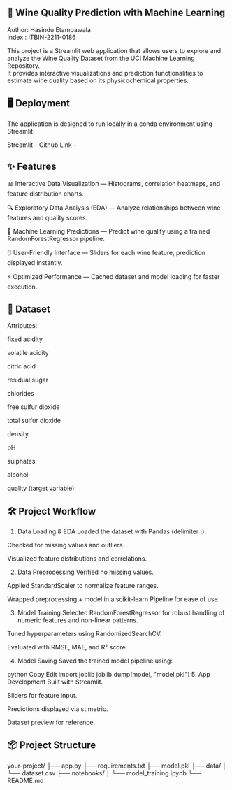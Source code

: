 ## 🍷 Wine Quality Prediction with Machine Learning

Author: Hasindu Etampawala  
Index : ITBIN-2211-0186  

This project is a Streamlit web application that allows users to explore and analyze the Wine Quality Dataset from the UCI Machine Learning Repository.  
It provides interactive visualizations and prediction functionalities to estimate wine quality based on its physicochemical properties.

## 🖥️ Deployment
The application is designed to run locally in a conda environment using Streamlit.

Streamlit - 
Github Link -

## ✨ Features

📊 Interactive Data Visualization — Histograms, correlation heatmaps, and feature distribution charts.

🔍 Exploratory Data Analysis (EDA) — Analyze relationships between wine features and quality scores.

🤖 Machine Learning Predictions — Predict wine quality using a trained RandomForestRegressor pipeline.

🖱️ User-Friendly Interface — Sliders for each wine feature, prediction displayed instantly.

⚡ Optimized Performance — Cached dataset and model loading for faster execution.


## 📂 Dataset

Attributes:

fixed acidity

volatile acidity

citric acid

residual sugar

chlorides

free sulfur dioxide

total sulfur dioxide

density

pH

sulphates

alcohol

quality (target variable)

## 🛠️ Project Workflow

1. Data Loading & EDA
Loaded the dataset with Pandas (delimiter ;).

Checked for missing values and outliers.

Visualized feature distributions and correlations.

2. Data Preprocessing
Verified no missing values.

Applied StandardScaler to normalize feature ranges.

Wrapped preprocessing + model in a scikit-learn Pipeline for ease of use.

3. Model Training
Selected RandomForestRegressor for robust handling of numeric features and non-linear patterns.

Tuned hyperparameters using RandomizedSearchCV.

Evaluated with RMSE, MAE, and R² score.

4. Model Saving
Saved the trained model pipeline using:

python
Copy
Edit
import joblib
joblib.dump(model, "model.pkl")
5. App Development
Built with Streamlit.

Sliders for feature input.

Predictions displayed via st.metric.

Dataset preview for reference.

## 📦 Project Structure

your-project/
├── app.py
├── requirements.txt
├── model.pkl
├── data/
│   └── dataset.csv
├── notebooks/
│   └── model_training.ipynb
└── README.md

